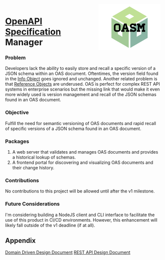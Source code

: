 <img align="right" src=media/logo.png height="150px">

# [OpenAPI Specification](https://github.com/OAI/OpenAPI-Specification/) Manager

### Problem

Developers lack the ability to easily store and recall a specific
version of a JSON schema within an OAS document. Oftentimes, the version
field found in the
[Info Object](https://swagger.io/specification/#info-object) goes
ignored and unchanged. Another related problem is that
[Reference Objects](https://swagger.io/specification/#reference-object)
are underused. OAS is perfect for complex REST API systems in enterprise
scenarios but the missing link that would make it even more widely used
is version management and recall of the JSON schemas found in an OAS
document.

### Objective

Fulfill the need for semantic versioning of OAS documents and rapid
recall of specific versions of a JSON schema found in an OAS document.

### Packages

1. A web server that validates and manages OAS documents and provides a
   historical lookup of schemas.
2. A frontend portal for discovering and visualizing OAS documents and
   their change history.

### Contributions

No contributions to this project will be allowed until after the v1
milestone.

### Future Considerations

I'm considering building a NodeJS client and CLI interface to facilitate
the use of this product in CI/CD environments. However, this enhancement
will likely fall outside of the v1 deadline (if at all).


## Appendix

[Domain Driven Design Document](packages/api/docs/ddd.md)
[REST API Design Document](packages/api/docs/rest.md)

